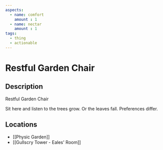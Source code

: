 ```yaml
---
aspects: 
  - name: comfort
    amount : 1
  - name: nectar
    amount : 1
tags:
  - thing
  - actionable
---
```


# Restful Garden Chair

## Description
Restful Garden Chair

Sit here and listen to the trees grow. Or the leaves fall. Preferences differ.
## Locations
- [[Physic Garden]]
- [[Gullscry Tower - Eales' Room]]